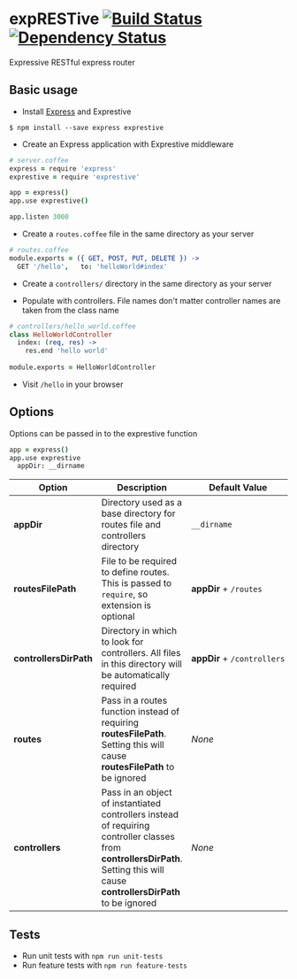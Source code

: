expRESTive [![Build Status](https://travis-ci.org/alexdavid/exprestive.svg)](https://travis-ci.org/alexdavid/exprestive) [![Dependency Status](https://david-dm.org/alexdavid/exprestive.png)](https://david-dm.org/alexdavid/exprestive)
==========

Expressive RESTful express router

## Basic usage
* Install [Express](http://expressjs.com/) and Exprestive

```shell
$ npm install --save express exprestive
```

* Create an Express application with Exprestive middleware

```coffeescript
# server.coffee
express = require 'express'
exprestive = require 'exprestive'

app = express()
app.use exprestive()

app.listen 3000
```

* Create a `routes.coffee` file in the same directory as your server

```coffeescript
# routes.coffee
module.exports = ({ GET, POST, PUT, DELETE }) ->
  GET '/hello',   to: 'helloWorld#index'
```

* Create a `controllers/` directory in the same directory as your server

* Populate with controllers. File names don't matter controller names are taken from the class name

```coffeescript
# controllers/hello_world.coffee
class HelloWorldController
  index: (req, res) ->
    res.end 'hello world'
    
module.exports = HelloWorldController
```
* Visit `/hello` in your browser


## Options
Options can be passed in to the exprestive function
```coffeescript
app = express()
app.use exprestive
  appDir: __dirname
```
| Option                 | Description                                                                                                                                                                     | Default Value                         |
|------------------------|---------------------------------------------------------------------------------------------------------------------------------------------------------------------------------|---------------------------------------|
| **appDir**             | Directory used as a base directory for routes file and controllers directory                                                                                                    | `__dirname`                           |
| **routesFilePath**     | File to be required to define routes. This is passed to `require`, so extension is optional                                                                                     | **appDir**&nbsp;+&nbsp;`/routes`      |
| **controllersDirPath** | Directory in which to look for controllers. All files in this directory will be automatically required                                                                          | **appDir**&nbsp;+&nbsp;`/controllers` |
| **routes**             | Pass in a routes function instead of requiring **routesFilePath**. Setting this will cause **routesFilePath** to be ignored                                                     | *None*                                |
| **controllers**        | Pass in an object of instantiated controllers instead of requiring controller classes from **controllersDirPath**. Setting this will cause **controllersDirPath** to be ignored | *None*                                |

## Tests
* Run unit tests with `npm run unit-tests`
* Run feature tests with `npm run feature-tests`
